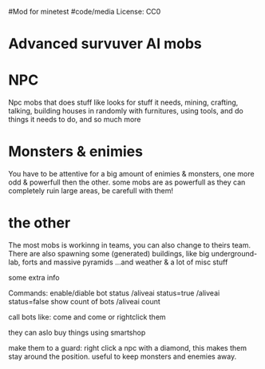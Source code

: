 
#Mod for minetest
#code/media License: CC0

# Advanced survuver AI mobs

# NPC
Npc mobs that does stuff like looks for stuff it needs, mining, crafting, talking, building houses in randomly with furnitures, using tools, and do things it needs to do, and so much more

# Monsters & enimies
You have to be attentive for a big amount of enimies & monsters, one more odd & powerfull then the other.
some mobs are as powerfull as they can completely ruin large areas, be carefull with them!

# the other
The most mobs is workinng in teams, you can also change to theirs team.
There are also spawning some (generated) buildings, like big underground-lab, forts and massive pyramids
...and weather & a lot of misc stuff

some extra info

Commands:
enable/diable bot status
/aliveai status=true
/aliveai status=false
show count of bots
/aliveai count

call bots like: <name> come
and <team> come
or rightclick them

they can aslo buy things using smartshop

make them to a guard:
right click a npc with a diamond, this makes them stay around the position.
useful to keep monsters and enemies away.
